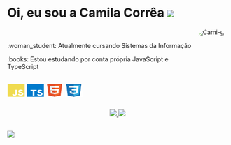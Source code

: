 <h1>Oi, eu sou a Camila Corrêa <img src="https://media.giphy.com/media/mGcNjsfWAjY5AEZNw6/giphy.gif" width="50"> </h1> 
<img align="right" alt="Cami-gif" height="150" style="border-radius:100px;" src="https://i.picasion.com/pic92/926660bf49e1143ae27648d1809b6c7c.gif">
<div>
  <br>
  <p> :woman_student: Atualmente cursando Sistemas da Informação</p>
  <p>:books: Estou estudando por conta própria JavaScript e TypeScript</p>
</div>

<div style="display: inline_block"><br>
  <img align="center" alt="Cami-Js" height="30" width="40" src="https://raw.githubusercontent.com/devicons/devicon/master/icons/javascript/javascript-plain.svg">
  <img align="center" alt="Cami-Ts" height="30" width="40" src="https://raw.githubusercontent.com/devicons/devicon/master/icons/typescript/typescript-plain.svg">
  <img align="center" alt="Cami-HTML" height="30" width="40" src="https://raw.githubusercontent.com/devicons/devicon/master/icons/html5/html5-original.svg">
  <img align="center" alt="Cami-CSS" height="30" width="40" src="https://raw.githubusercontent.com/devicons/devicon/master/icons/css3/css3-original.svg">
</div>

 ##
 
<div align="center">
  <a href="https://github.com/camilacorrea91">
  <img height="180em" src="https://github-readme-stats.vercel.app/api?username=camilacorrea91&show_icons=true&theme=dracula&include_all_commits=true&count_private=true"/>
  <img height="180em" src="https://github-readme-stats.vercel.app/api/top-langs/?username=camilacorrea91&layout=compact&langs_count=7&theme=dracula"/>
</div>
  
  ##
  
 <div> 
  <a href="https://www.linkedin.com/in/camilacorr%C3%AAa91/" target="_blank"><img src="https://img.shields.io/badge/-LinkedIn-%230077B5?style=for-the-badge&logo=linkedin&logoColor=white" target="_blank"></a> 
</div>
  

  
